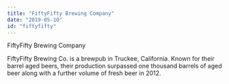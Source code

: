 ```yaml
---
title: "FiftyFifty Brewing Company"
date: "2019-05-10"
id: "fiftyfifty"
---
```


FiftyFifty Brewing Company

FiftyFifty Brewing Co. is a brewpub in Truckee, California. Known for their barrel aged beers, their production surpassed one thousand barrels of aged beer along with a further volume of fresh beer in 2012.